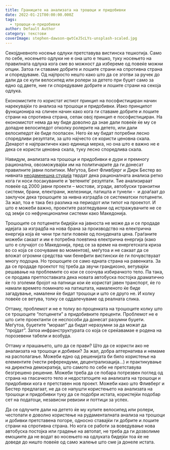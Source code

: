```yaml
---
title: Границите на анализата на трошоци и придобивки
date: 2022-01-21T00:00:00.000Z
tags:
  - трошоци-и-придобивки
author: Default Author
category: текстови
coverImage: stephen-dawson-qwtCeJ5cLYs-unsplash-scaled.jpg
---
```


Секојдневното носење одлуки претставува вистинска тешкотија. Само по себе, носењето одлуки не е она што е тешко, туку носењето на правилната одлука кога сме во можност да избереме од повеќе можни опции. Затоа ги ставаме добрите и лошите страни на спротивна страна и споредуваме. Од најпросто нешто како што да се зготви за ручек до дали да се купи велосипед или ролери за детето при буџет само за едно од двете, ние ги споредуваме добрите и лошите страни на секоја одлука.

Економистите го користат истиот принцип на пософистициран начин нарекувајќи го анализа на трошоци и придобивки. Иако принципот функционира на сличен начин како кога ги ставаме добрите и лошите страни на спротивна страна, сепак овој принцип е пософистициран. На економистот нема да му биде доволно да знае дали повеќе ќе му се допадне велосипедот отколку ролерите на детето, или дали велосипедот ќе биде поопасен. Него ќе му бидат потребни лесно споредливи резултати, за што најчесто се користи ценовна скала. Денарот е најпрактичен како единица мерка, но она што е важно не е дека се користи ценовна скала, туку лесно споредлива скала.

Навидум, анализата на трошоци и придобивки е дури и премногу рационална, овозможувајќи им на политичарите да ги донесат правилните јавни политики. Меѓутоа, Бент Фливбјерг и Дирк Бестер во нивната [неодамнешна студија](https://papers.ssrn.com/sol3/papers.cfm?abstract_id=3918328) тврдат дека рационалната анализа ретко кога ги носи посакуваните и ‘ветените’ резултати. Тие анализираат повеќе од 2000 јавни проекти – мостови, згради, автобуски транзитни системи, брани, електрани, железници, патишта и тунели -  и доаѓаат до заклучок дека трошоците за нивна изградба се систематски потценети. За жал, тоа е така без разлика на периодот или типот на проектот. И што е можеби важно, проектите разгледувани од истражувачите не се од земји со нефункционални системи како Македонија. 

Трошоците се потценети бидејќи на јавноста не може да и се продаде идејата за изградба на нова брана за производство на електрична енергија која ќе чини три пати повеќе од понудената цена. Граѓаните можеби сакаат и им е потребна поевтина електрична енергија (како што е случајот со Македонија, пред се за време на енергетската криза во со која се соочуваме во моментов), меѓутоа и не сакаат да се вложат огромни средства чии бенефити вистински ќе ги почувствуаат многу подоцна. Но трошоците се само едната страна на равенката. За да се продаде проектот тој треба да звучи грандиозно, ветувајќи решавање на проблемите со кои се соочува избирачкото тело. Па така, се продава претпоставката дека новата автобуска постојка драматично ќе го зголеми бројот на патници кои ќе користат јавен транспорт, ќе го намали времето поминато на патиштата, намаленото ќе биде загадување, намалени ќе бидат трошоци и што се друго не. И колку повеќе се ветува, толку се оддалечуваме од реалната слика.

Оттаму, проблемот и не е толку во проценката на трошоците колку што се трошоците “потценети” а придобивките преценти. Проблемот не е што сите проектанти се неспособи да донесат разумни буџети. Меѓутоа, буџетите “мораат” да бидат неразумни за да можат да “пројдат”. Затоа инфранструктурата со која се среќавамае е родена на порозевени табели и возбуда.

Оттаму и прашањето, што да се прави? Што да се користи ако не аналаизата на трошоци и добивки? За жал, добра алтернатива и немаме на располагање. Можеби едно од решенијата би било користење на елементите (чести референдуми, децентрализација...) и практикување на директна демократија, што самото по себе не претставува безгрешено решение. Можеби треба да се побара потрезвен поглед од страна на гласачкото тело и недостатоците на анализата на трошоци и придобивки кога е претставен нов проект. Можеби како што Фливберг и Бестер предлагаат, не да се напушти користењето на анализата на трошоци и придобивки туку да се подобри истата, користејќи подобар сет на податоци, независни ревизии и поттици за успех.

Да се одлучите дали на детето ќе му купите велосипед или ролери, честопати е доволно користење на рудаменталната анализа на трошоци и добивки претставена погоре, односно ставајќи ги добрите и лошите страни на спротивна страна. Но кога се работи за воведување нова автобуска постојка или градење на автопат, не треба да ги дозволиме емоциите да не водат во носењето на одлуката бидејќи тоа ќе не доведе до ништо повеќе од само жалење што сме ја донеле истата.
